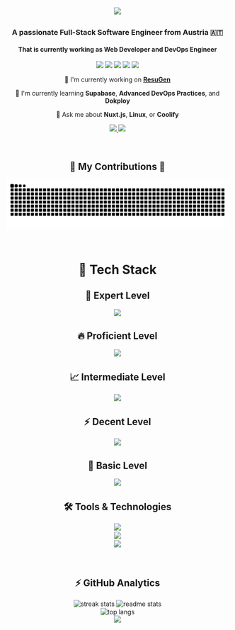 <h1 align="center">
    <img src="https://readme-typing-svg.herokuapp.com/?font=JetBrainsMono&size=32&duration=1000&pause=1500&color=8927F7&center=true&vCenter=true&width=500&height=70&lines=Hello+There!+👋;I'm+Christian+Kranabetter!;Aka.+Krane." />
</h1>

<div align="center">

### A passionate **Full-Stack Software Engineer** from Austria 🇦🇹

#### That is currently working as **Web Developer** and **DevOps Engineer**

  <img src="https://img.shields.io/github/followers/LeeKrane?label=Followers&style=social" />
  <img src="https://img.shields.io/github/stars/LeeKrane?label=Stars&style=social" />
  <img src="https://visitor-badge.laobi.icu/badge?page_id=LeeKrane.LeeKrane" />

  <img src="https://img.shields.io/badge/OS-Nobara%20Linux-informational?style=flat&logo=nobara-linux&logoColor=white&color=FCC624" />
  <img src="https://img.shields.io/badge/Shell-ZSH-informational?style=flat&logo=zsh&logoColor=white&color=4EAA25" />

  <br/>

🔭 I'm currently working on [**ResuGen**](https://github.com/LeeKrane/ResuGen)

🌱 I'm currently learning **Supabase**, **Advanced DevOps Practices**, and **Dokploy**

💬 Ask me about **Nuxt.js**, **Linux**, or **Coolify**

  <a href="mailto:chris@krane.dev">
    <img src="https://img.shields.io/badge/Email-333333?style=for-the-badge&logo=protonmail&logoColor=#6D4AFF" />
  </a>
  <a href="https://www.linkedin.com/in/christian-kranabetter-26632a205/" target="_blank">
    <img src="https://img.shields.io/badge/LinkedIn-0077B5?style=for-the-badge" />
  </a>
</div>

<br/>
<br/>

<div align="center">
  <h2>🐍 My Contributions 🐍</h2>
  
  <picture>
    <source media="(prefers-color-scheme: dark)" srcset="https://raw.githubusercontent.com/LeeKrane/LeeKrane/output/github-contribution-grid-snake-dark.svg" />
    <source media="(prefers-color-scheme: light)" srcset="https://raw.githubusercontent.com/LeeKrane/LeeKrane/output/github-contribution-grid-snake.svg" />
    <img alt="snake eating my contributions" src="https://raw.githubusercontent.com/LeeKrane/LeeKrane/output/github-contribution-grid-snake.svg" />
  </picture>
</div>

<br/>
<br/>

<h1 align="center">🚀 Tech Stack</h2>

<div align="center">
    <h2 align=center>🎯 Expert Level</h2>
    <img src="https://skillicons.dev/icons?i=ts,js,nuxtjs,tailwind,linux" />
</div>

<div align="center">
    <h2 align=center>🔥 Proficient Level </h2>
    <img src="https://skillicons.dev/icons?i=java,html,css,vue,docker,git,bash,postgres,cloudflare" />
</div>

<div align="center">
    <h2 align=center>📈 Intermediate Level</h2>
    <img src="https://skillicons.dev/icons?i=supabase,spring,nestjs,mysql" />
</div>

<div align="center">
    <h2 align=center>⚡ Decent Level</h2>
    <img src="https://skillicons.dev/icons?i=kotlin,python,cs" />
</div>

<div align="center">
    <h2 align=center>🌱 Basic Level</h2>
    <img src="https://skillicons.dev/icons?i=rust,c,cpp,kubernetes" />
</div>

<div align="center">
    <h2 align=center>🛠️ Tools & Technologies</h2>
    <img src="https://skillicons.dev/icons?i=git,github,docker,linux,raspberrypi,cloudflare,redhat" />
    <br/>
    <img src="https://skillicons.dev/icons?i=pnpm,md,latex,grafana,pinia" />
    <br/>
    <img src="https://skillicons.dev/icons?i=webstorm,idea,neovim,vim,vscode,vscodium" />
    <br/>
</div>

<br/>
<br/>

<h2 align="center">⚡ GitHub Analytics</h2>

<div align=center>
  <img width=390 src="https://streak-stats.demolab.com/?user=LeeKrane&count_private=true&theme=react&border_radius=10" alt="streak stats"/>
  <img width=390 src="https://github-readme-stats.vercel.app/api?username=LeeKrane&count_private=true&show_icons=true&theme=react&rank_icon=github&border_radius=10" alt="readme stats" />
  <br/>
  <img width=325 align="center" src="https://github-readme-stats.vercel.app/api/top-langs/?username=LeeKrane&hide=HTML&langs_count=8&layout=compact&theme=react&border_radius=10&size_weight=0.5&count_weight=0.5&exclude_repo=github-readme-stats" alt="top langs" />
</div>

<div align="center">
  <img src="https://capsule-render.vercel.app/api?type=waving&color=8927F7&height=100&section=footer" />
</div>
